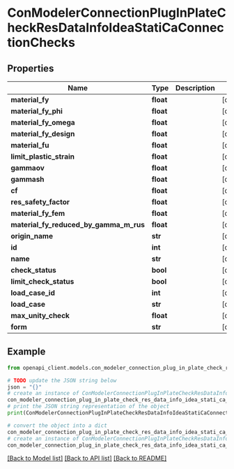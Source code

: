 # ConModelerConnectionPlugInPlateCheckResDataInfoIdeaStatiCaConnectionChecks


## Properties

Name | Type | Description | Notes
------------ | ------------- | ------------- | -------------
**material_fy** | **float** |  | [optional] 
**material_fy_phi** | **float** |  | [optional] 
**material_fy_omega** | **float** |  | [optional] 
**material_fy_design** | **float** |  | [optional] 
**material_fu** | **float** |  | [optional] 
**limit_plastic_strain** | **float** |  | [optional] 
**gammaov** | **float** |  | [optional] 
**gammash** | **float** |  | [optional] 
**cf** | **float** |  | [optional] 
**res_safety_factor** | **float** |  | [optional] 
**material_fy_fem** | **float** |  | [optional] 
**material_fy_reduced_by_gamma_m_rus** | **float** |  | [optional] 
**origin_name** | **str** |  | [optional] 
**id** | **int** |  | [optional] 
**name** | **str** |  | [optional] 
**check_status** | **bool** |  | [optional] 
**limit_check_status** | **bool** |  | [optional] 
**load_case_id** | **int** |  | [optional] 
**load_case** | **str** |  | [optional] 
**max_unity_check** | **float** |  | [optional] 
**form** | **str** |  | [optional] 

## Example

```python
from openapi_client.models.con_modeler_connection_plug_in_plate_check_res_data_info_idea_stati_ca_connection_checks import ConModelerConnectionPlugInPlateCheckResDataInfoIdeaStatiCaConnectionChecks

# TODO update the JSON string below
json = "{}"
# create an instance of ConModelerConnectionPlugInPlateCheckResDataInfoIdeaStatiCaConnectionChecks from a JSON string
con_modeler_connection_plug_in_plate_check_res_data_info_idea_stati_ca_connection_checks_instance = ConModelerConnectionPlugInPlateCheckResDataInfoIdeaStatiCaConnectionChecks.from_json(json)
# print the JSON string representation of the object
print(ConModelerConnectionPlugInPlateCheckResDataInfoIdeaStatiCaConnectionChecks.to_json())

# convert the object into a dict
con_modeler_connection_plug_in_plate_check_res_data_info_idea_stati_ca_connection_checks_dict = con_modeler_connection_plug_in_plate_check_res_data_info_idea_stati_ca_connection_checks_instance.to_dict()
# create an instance of ConModelerConnectionPlugInPlateCheckResDataInfoIdeaStatiCaConnectionChecks from a dict
con_modeler_connection_plug_in_plate_check_res_data_info_idea_stati_ca_connection_checks_from_dict = ConModelerConnectionPlugInPlateCheckResDataInfoIdeaStatiCaConnectionChecks.from_dict(con_modeler_connection_plug_in_plate_check_res_data_info_idea_stati_ca_connection_checks_dict)
```
[[Back to Model list]](../README.md#documentation-for-models) [[Back to API list]](../README.md#documentation-for-api-endpoints) [[Back to README]](../README.md)


